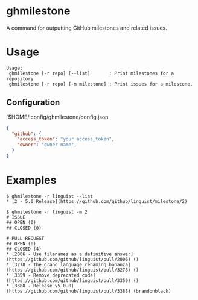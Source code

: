# ghmilestone
A command for outputting GitHub milestones and related issues.

# Usage

```
Usage:
 ghmilestone [-r repo] [--list]       : Print milestones for a repository
 ghmilestone [-r repo] [-m milestone] : Print issues for a milestone.
```

## Configuration

`$HOME/.config/ghmilestone/config.json

```json
{
  "github": {
    "access_token": "your access_token",
    "owner": "owner name",
  }
}
```

# Examples

```
$ ghmilestone -r linguist --list
* [2 - 5.0 Release](https://github.com/github/linguist/milestone/2)
```

```
$ ghmilestone -r linguist -m 2
# ISSUE
## OPEN (0)
## CLOSED (0)

# PULL REQUEST
## OPEN (0)
## CLOSED (4)
* [2006 - Use filenames as a definitive answer](https://github.com/github/linguist/pull/2006) ()
* [3278 - The grand language renaming bonanza](https://github.com/github/linguist/pull/3278) ()
* [3359 - Remove deprecated code](https://github.com/github/linguist/pull/3359) ()
* [3388 - Release v5.0.0](https://github.com/github/linguist/pull/3388) (brandonblack)
```
